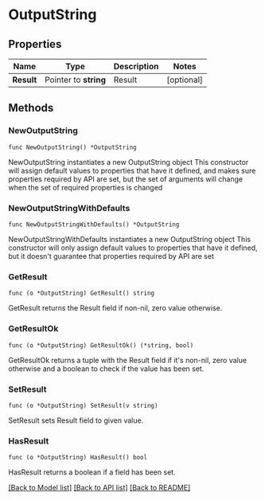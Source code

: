 # OutputString

## Properties

Name | Type | Description | Notes
------------ | ------------- | ------------- | -------------
**Result** | Pointer to **string** | Result | [optional] 

## Methods

### NewOutputString

`func NewOutputString() *OutputString`

NewOutputString instantiates a new OutputString object
This constructor will assign default values to properties that have it defined,
and makes sure properties required by API are set, but the set of arguments
will change when the set of required properties is changed

### NewOutputStringWithDefaults

`func NewOutputStringWithDefaults() *OutputString`

NewOutputStringWithDefaults instantiates a new OutputString object
This constructor will only assign default values to properties that have it defined,
but it doesn't guarantee that properties required by API are set

### GetResult

`func (o *OutputString) GetResult() string`

GetResult returns the Result field if non-nil, zero value otherwise.

### GetResultOk

`func (o *OutputString) GetResultOk() (*string, bool)`

GetResultOk returns a tuple with the Result field if it's non-nil, zero value otherwise
and a boolean to check if the value has been set.

### SetResult

`func (o *OutputString) SetResult(v string)`

SetResult sets Result field to given value.

### HasResult

`func (o *OutputString) HasResult() bool`

HasResult returns a boolean if a field has been set.


[[Back to Model list]](../README.md#documentation-for-models) [[Back to API list]](../README.md#documentation-for-api-endpoints) [[Back to README]](../README.md)


